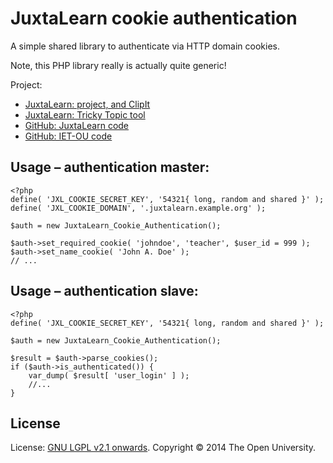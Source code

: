 # JuxtaLearn cookie authentication

A simple shared library to authenticate via HTTP domain cookies.

Note, this PHP library really is actually quite generic!

Project:

* [JuxtaLearn: project, and ClipIt](http://juxtalearn.org)
* [JuxtaLearn: Tricky Topic tool](http://juxtalearn.net)
* [GitHub: JuxtaLearn code](https://github.com/juxtalearn)
* [GitHub: IET-OU code][ou-jxl]

## Usage – authentication master:

    <?php
    define( 'JXL_COOKIE_SECRET_KEY', '54321{ long, random and shared }' );
    define( 'JXL_COOKIE_DOMAIN', '.juxtalearn.example.org' );
    
    $auth = new JuxtaLearn_Cookie_Authentication();
    
    $auth->set_required_cookie( 'johndoe', 'teacher', $user_id = 999 );
    $auth->set_name_cookie( 'John A. Doe' );
    // ...

## Usage – authentication slave:

    <?php
    define( 'JXL_COOKIE_SECRET_KEY', '54321{ long, random and shared }' );
    
    $auth = new JuxtaLearn_Cookie_Authentication();
    
    $result = $auth->parse_cookies();
    if ($auth->is_authenticated()) {
        var_dump( $result[ 'user_login' ] );
        //...
    }

## License

License:  [GNU LGPL v2.1 onwards](http://gnu.org/licenses/lgpl-2.1.html).
Copyright © 2014 The Open University.


[ou-jxl]: https://github.com/IET-OU/oer-evidence-hub-org/tree/quiz/CR1/scaffold
[End]: http://example